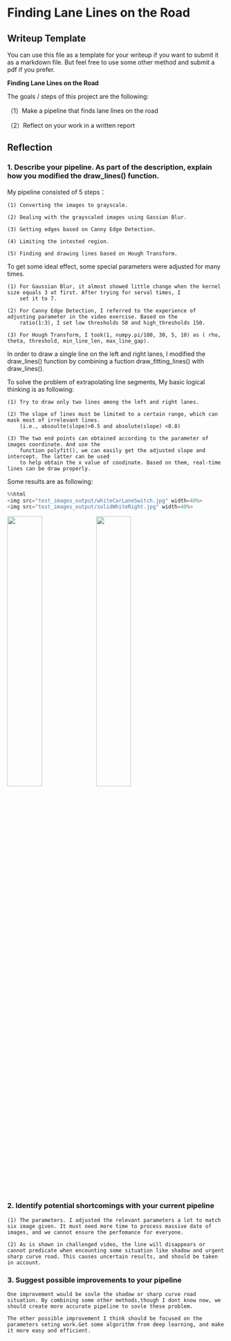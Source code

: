 
# Finding Lane Lines on the Road

## Writeup Template

You can use this file as a template for your writeup if you want to submit it as a markdown file. But feel free to use some other method and submit a pdf if you prefer.



**Finding Lane Lines on the Road**

The goals / steps of this project are the following:

（1）Make a pipeline that finds lane lines on the road 

（2）Reflect on your work in a written report

## Reflection

### 1. Describe your pipeline. As part of the description, explain how you modified the draw_lines() function.

My pipeline consisted of 5 steps：

    (1) Converting the images to grayscale.

    (2) Dealing with the grayscaled images using Gassian Blur.

    (3) Getting edges based on Canny Edge Detection.

    (4) Limiting the intested region.

    (5) Finding and drawing lines based on Hough Transform. 

To get some ideal effect, some special parameters were adjusted for many times. 

    (1) For Gaussian Blur, it almost showed little change when the kernel size equals 3 at first. After trying for serval times, I 
        set it to 7.

    (2) For Canny Edge Detection, I referred to the experience of adjusting parameter in the video exercise. Based on the 
        ratio(1:3), I set low thresholds 50 and high_thresholds 150.

    (3) For Hough Transform, I took(1, numpy.pi/180, 30, 5, 10) as ( rho, theta, threshold, min_line_len, max_line_gap).

In order to draw a single line on the left and right lanes, I modified the draw_lines() function 
by combining a fuction draw_fitting_lines() with draw_lines(). 

To solve the problem of extrapolating line segments, My basic logical thinking is as following:
    
    (1) Try to draw only two lines among the left and right lanes. 
    
    (2) The slope of lines must be limited to a certain range, which can mask most of irrelevant lines.
        (i.e., absoulte(slope)>0.5 and absolute(slope) <0.8) 
        
    (3) The two end points can obtained according to the parameter of images coordinate. And use the 
        function polyfit(), we can easily get the adjusted slope and intercept. The latter can be used 
        to help obtain the x value of coodinate. Based on them, real-time lines can be draw properly.

Some results are as following:


```python
%%html
<img src="test_images_output/whiteCarLaneSwitch.jpg" width=40%>  
<img src="test_images_output/solidWhiteRight.jpg" width=40%>  
```


<img src="test_images_output/whiteCarLaneSwitch.jpg" width=40%>  
<img src="test_images_output/solidWhiteRight.jpg" width=40%>  


### 2. Identify potential shortcomings with your current pipeline

    (1) The parameters. I adjusted the relevant parameters a lot to match six image given. It must need more time to process massive date of images, and we cannot ensure the perfomance for everyone.

    (2) As is shown in challenged video, the line will disappears or cannot predicate when encounting some situation like shadow and urgent sharp curve road. This causes uncertain results, and should be taken in account.

### 3. Suggest possible improvements to your pipeline

    One improvement would be sovle the shadow or sharp curve road situation. By combining some other methods,though I dont know now, we should create more accurate pipeline to sovle these problem.

    The other possible improvement I think should be focused on the parameters seting work.Get some algorithm from deep learning, and make it more easy and efficient.
